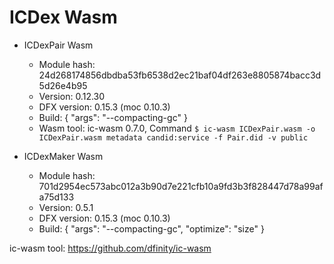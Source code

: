 # ICDex Wasm

- ICDexPair Wasm
    - Module hash: 24d268174856dbdba53fb6538d2ec21baf04df263e8805874bacc3d5d26e4b95
    - Version: 0.12.30
    - DFX version: 0.15.3 (moc 0.10.3)
    - Build: {
        "args": "--compacting-gc"
    }
    - Wasm tool: ic-wasm 0.7.0, Command `$ ic-wasm ICDexPair.wasm -o ICDexPair.wasm metadata candid:service -f Pair.did -v public`

- ICDexMaker Wasm
    - Module hash: 701d2954ec573abc012a3b90d7e221cfb10a9fd3b3f828447d78a99afa75d133
    - Version: 0.5.1
    - DFX version: 0.15.3 (moc 0.10.3)
    - Build: {
        "args": "--compacting-gc", 
        "optimize": "size"
    }


ic-wasm tool: https://github.com/dfinity/ic-wasm
